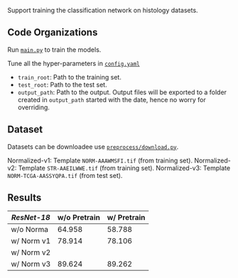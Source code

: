 Support training the classification network on histology datasets.

## Code Organizations

Run [`main.py`](main.py) to train the models.

Tune all the hyper-parameters in [`config.yaml`](config.yaml)
- `train_root`: Path to the training set.
- `test_root`: Path to the test set.
- `output_path`: Path to the output. Output files will be exported to a folder created in `output_path` started with the date, hence no worry for overriding.

## Dataset

Datasets can be downloadee use [`preprocess/download.py`](preprocess/download.py).

Normalized-v1: Template `NORM-AAAWMSFI.tif` (from training set).
Normalized-v2: Template `STR-AAEILWWE.tif` (from training set).
Normalized-v3: Template `NORM-TCGA-AASSYQPA.tif` (from test set).

## Results
| *ResNet-18* | w/o Pretrain | w/ Pretrain |
| -- | -- | -- |
| w/o Norma | 64.958 | 58.788 |
| w/ Norm v1 | 78.914 | 78.106 |
| w/ Norm v2 | | |
| w/ Norm v3 | 89.624| 89.262|

